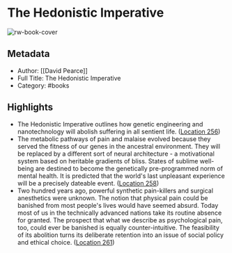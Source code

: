 # The Hedonistic Imperative

![rw-book-cover](https://images-na.ssl-images-amazon.com/images/I/41orKsqFWWL._SL200_.jpg)

## Metadata
- Author: [[David Pearce]]
- Full Title: The Hedonistic Imperative
- Category: #books

## Highlights
- The Hedonistic Imperative outlines how genetic engineering and nanotechnology will abolish suffering in all sentient life. ([Location 256](https://readwise.io/to_kindle?action=open&asin=B00SW3PKHA&location=256))
- The metabolic pathways of pain and malaise evolved because they served the fitness of our genes in the ancestral environment. They will be replaced by a different sort of neural architecture - a motivational system based on heritable gradients of bliss. States of sublime well-being are destined to become the genetically pre-programmed norm of mental health. It is predicted that the world's last unpleasant experience will be a precisely dateable event. ([Location 258](https://readwise.io/to_kindle?action=open&asin=B00SW3PKHA&location=258))
- Two hundred years ago, powerful synthetic pain-killers and surgical anesthetics were unknown. The notion that physical pain could be banished from most people's lives would have seemed absurd. Today most of us in the technically advanced nations take its routine absence for granted. The prospect that what we describe as psychological pain, too, could ever be banished is equally counter-intuitive. The feasibility of its abolition turns its deliberate retention into an issue of social policy and ethical choice. ([Location 261](https://readwise.io/to_kindle?action=open&asin=B00SW3PKHA&location=261))
